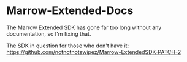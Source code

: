 # Marrow-Extended-Docs
The Marrow Extended SDK has gone far too long without any documentation, so I'm fixing that.

The SDK in question for those who don't have it: https://github.com/notnotnotswipez/Marrow-ExtendedSDK-PATCH-2
